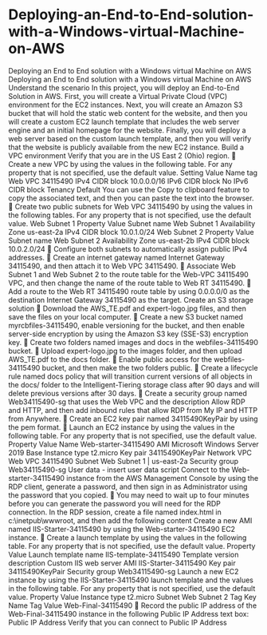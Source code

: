 # Deploying-an-End-to-End-solution-with-a-Windows-virtual-Machine-on-AWS
Deploying an End to End solution with a Windows virtual Machine on AWS
Deploying an End to End solution with a Windows virtual Machine on AWS
Understand the scenario
In this project, you will deploy an End-to-End Solution in AWS. First, you will create a Virtual Private Cloud (VPC) environment for the EC2 instances. Next, you will create an Amazon S3 bucket that will hold the static web content for the website, and then you will create a custom EC2 launch template that includes the web server engine and an initial
homepage for the website. Finally, you will deploy a web server based on the custom launch template, and then you will verify that the website is publicly available from the new EC2 instance. Build a VPC environment
Verify that you are in the US East 2 (Ohio) region.  Create a new VPC by using the values in the following table. For any property that is not specified, use the default value. Setting Value Name tag Web VPC 34115490
IPv4 CIDR block 10.0.0.0/16
IPv6 CIDR block No IPv6 CIDR block
Tenancy Default
You can use the Copy to clipboard feature to copy the associated text, and then you can paste the text into the browser.  Create two public subnets for Web VPC 34115490 by using the values in the following tables. For any property
that is not specified, use the default value. Web Subnet 1
Property Value
Subnet name Web Subnet 1
Availability Zone us-east-2a
IPv4 CIDR block 10.0.1.0/24
Web Subnet 2
Property Value
Subnet name Web Subnet 2
Availability Zone us-east-2b
IPv4 CIDR block 10.0.2.0/24
 Configure both subnets to automatically assign public IPv4 addresses.  Create an internet gateway named Internet Gateway 34115490, and then attach it to Web VPC 34115490.  Associate Web Subnet 1 and Web Subnet 2 to the route table for the Web-VPC 34115490 VPC, and then change
the name of the route table to Web RT 34115490.  Add a route to the Web RT 34115490 route table by using 0.0.0.0/0 as the destination Internet Gateway
34115490 as the target.
Create an S3 storage solution
 Download the AWS_TE.pdf and expert-logo.jpg files, and then save the files on your local computer.  Create a new S3 bucket named myrcbfiles-34115490, enable versioning for the bucket, and then enable server-side
encryption by using the Amazon S3 key (SSE-S3) encryption key.  Create two folders named images and docs in the webfiles-34115490 bucket.  Upload expert-logo.jpg to the images folder, and then upload AWS_TE.pdf to the docs folder.  Enable public access for the webfiles-34115490 bucket, and then make the two folders public.  Create a lifecycle rule named docs policy that will transition current versions of all objects in the docs/ folder to
the Intelligent-Tiering storage class after 90 days and will delete previous versions after 30 days.  Create a security group named Web34115490-sg that uses the Web VPC and the description Allow RDP and HTTP, and then add inbound rules that allow RDP from My IP and HTTP from Anywhere.  Create an EC2 key pair named 34115490KeyPair by using the pem format.  Launch an EC2 instance by using the values in the following table. For any property that is not specified, use the default value. Property Value Name Web-starter-34115490
AMI Microsoft Windows Server 2019 Base
Instance type t2.micro Key pair 34115490KeyPair Network VPC Web VPC 34115490
Subnet Web Subnet 1 | us-east-2a
Security group Web34115490-sg
User data - insert user data script
Connect to the Web-starter-34115490 instance from the AWS Management Console by using the RDP client, generate a password, and then sign in as Administrator using the password that you copied.  You may need to wait up to four minutes before you can generate the password you will need for the RDP
connection.
In the RDP session, create a file named index.html in c:\inetpub\wwwroot, and then add the following content
Create a new AMI named IIS-Starter-34115490 by using the Web-starter-34115490 EC2 instance.  Create a launch template by using the values in the following table. For any property that is not specified, use the default value. Property Value Launch template name IIS-template-34115490
Template version description Custom IIS web server AMI IIS-Starter-34115490
Key pair 34115490KeyPair Security group Web34115490-sg
Launch a new EC2 instance by using the IIS-Starter-34115490 launch template and the values in the following
table. For any property that is not specified, use the default value. Property Value
Instance type t2.micro
Subnet Web Subnet 2
Tag Key Name Tag Value Web-Final-34115490
 Record the public IP address of the Web-Final-34115490 instance in the following Public IP Address text box: Public IP Address Verify that you can connect to Public IP Address
